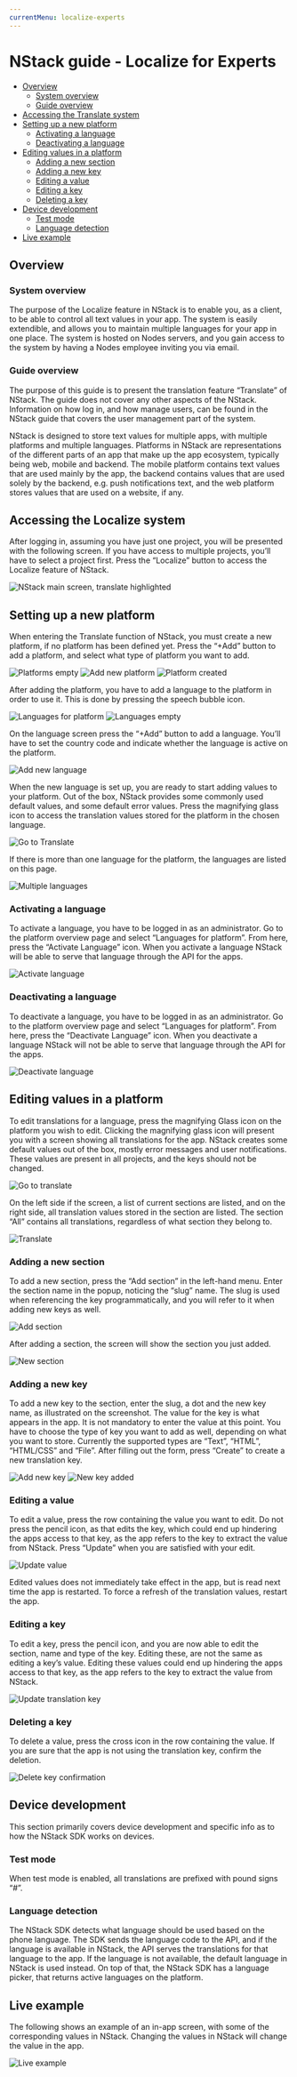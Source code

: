 ```yaml
---
currentMenu: localize-experts
---
```


# NStack guide - Localize for Experts

* [Overview](#overview)
	* [System overview](#system-overview)
	* [Guide overview](#guide-overview)
* [Accessing the Translate system](#accessing-the-translate-system) 
* [Setting up a new platform](#setting-up-a-new-platform)
	* [Activating a language](#activating-a-language)
	* [Deactivating a language](#deactivating-a-language)
* [Editing values in a platform](#editing-values-in-a-platform)
	* [Adding a new section](#adding-a-new-section)
	* [Adding a new key](#adding-a-new-key)
	* [Editing a value](#editing-a-value)
	* [Editing a key](#editing-a-key)
	* [Deleting a key](#deleting-a-key)
* [Device development](#device-development)
	* [Test mode](#test-mode)
	* [Language detection](#language-detection)
* [Live example](#live-example)

## Overview
### System overview

The purpose of the Localize feature in NStack is to enable you, as a client, to be able to control all text values in your app. The system is easily extendible, and allows you to maintain multiple languages for your app in one place. The system is hosted on Nodes servers, and you gain access to the system by having a Nodes employee inviting you via email.

### Guide overview

The purpose of this guide is to present the translation feature “Translate” of NStack. The guide does not cover any other aspects of the NStack. Information on how log in, and how manage users, can be found in the NStack guide that covers the user management part of the system.

NStack is designed to store text values for multiple apps, with multiple platforms and multiple languages. Platforms in NStack are representations of the different parts of an app that make up the app ecosystem, typically being web, mobile and backend. The mobile platform contains text values that are used mainly by the app, the backend contains values that are used solely by the backend, e.g. push notifications text, and the web platform stores values that are used on a website, if any.

## Accessing the Localize system

After logging in, assuming you have just one project, you will be presented with the following screen. If you have access to multiple projects, you’ll have to select a project first. Press the “Localize” button to access the Localize feature of NStack.

![NStack main screen, translate highlighted](../../images/Guides/TranslateForExperts/nstack_main_translate2.png)

## Setting up a new platform

When entering the Translate function of NStack, you must create a new platform, if no platform has been defined yet. Press the “+Add” button to add a platform, and select what type of platform you want to add.

![Platforms empty](../../images/Guides/TranslateForExperts/platforms_empty.png)
![Add new platform](../../images/Guides/TranslateForExperts/add_new_platform.png)
![Platform created](../../images/Guides/TranslateForExperts/platform_created.png)

After adding the platform, you have to add a language to the platform in order to use it. This is done by pressing the speech bubble icon.

![Languages for platform](../../images/Guides/TranslateForExperts/languages_for_platform.png)
![Languages empty](../../images/Guides/TranslateForExperts/languages_empty.png)

On the language screen press the “+Add” button to add a language. You’ll have to set the country code and indicate whether the language is active on the platform.

![Add new language](../../images/Guides/TranslateForExperts/add_new_language.png)

When the new language is set up, you are ready to start adding values to your platform. Out of the box, NStack provides some commonly used default values, and some default error values. Press the magnifying glass icon to access the translation values stored for the platform in the chosen language.

![Go to Translate](../../images/Guides/TranslateForExperts/go_to_translate.png)

If there is more than one language for the platform, the languages are listed on this page.

![Multiple languages](../../images/Guides/TranslateForExperts/multiple_languages.png)

### Activating a language

To activate a language, you have to be logged in as an administrator. Go to the platform overview page and select “Languages for platform”. From here, press  the “Activate Language” icon. When you activate a language NStack will be able to serve that language through the API for the apps.

![Activate language](../../images/Guides/TranslateForExperts/activate_language.png)

### Deactivating a language

To deactivate a language, you have to be logged in as an administrator. Go to the platform overview page and select “Languages for platform”. From here, press  the “Deactivate Language” icon. When you deactivate a language NStack will not be able to serve that language through the API for the apps.

![Deactivate language](../../images/Guides/TranslateForExperts/deactivate_language.png)

## Editing values in a platform

To edit translations for a language, press the magnifying Glass icon on the platform you wish to edit. Clicking the magnifying glass icon will present you with a screen showing all translations for the app. NStack creates some default values out of the box, mostly error messages and user notifications. These values are present in all projects, and the keys should not be changed.

![Go to translate](../../images/Guides/TranslateForExperts/platform_go_to_translate.png)

On the left side if the screen, a list of current sections are listed, and on the right side, all translation values stored in the section are listed. The section “All” contains all translations, regardless of what section they belong to.

![Translate](../../images/Guides/TranslateForExperts/translate.png)

### Adding a new section

To add a new section, press the “Add section” in the left-hand menu. Enter the section name in the popup, noticing the “slug” name. The slug is used when referencing the key programmatically, and you will refer to it when adding new keys as well.

![Add section](../../images/Guides/TranslateForExperts/add_section.png)

After adding a section, the screen will show the section you just added.

![New section](../../images/Guides/TranslateForExperts/new_section_empty.png)

### Adding a new key

To add a new key to the section, enter the slug, a dot and the new key name, as illustrated on the screenshot. The value for the key is what appears in the app. It is not mandatory to enter the value at this point. You have to choose the type of key you want to add as well, depending on what you want to store. Currently the supported types are “Text”, “HTML”, “HTML/CSS” and “File”. After filling out the form, press “Create” to create a new translation key.

![Add new key](../../images/Guides/TranslateForExperts/add_new_key.png)
![New key added](../../images/Guides/TranslateForExperts/new_key_added.png)

### Editing a value

To edit a value, press the row containing the value you want to edit. Do not press the pencil icon, as that edits the key, which could end up hindering the apps access to that key, as the app refers to the key to extract the value from NStack. Press “Update” when you are satisfied with your edit.

![Update value](../../images/Guides/TranslateForExperts/update_value.png)

Edited values does not immediately take effect in the app, but is read next time the app is restarted. To force a refresh of the translation values, restart the app.


### Editing a key

To edit a key, press the pencil icon, and you are now able to edit the section, name and type of the key. Editing these, are not the same as editing a key’s value. Editing these values could end up hindering the apps access to that key, as the app refers to the key to extract the value from NStack.

![Update translation key](../../images/Guides/TranslateForExperts/update_key.png)

### Deleting a key

To delete a value, press the cross icon in the row containing the value. If you are sure that the app is not using the translation key, confirm the deletion.

![Delete key confirmation](../../images/Guides/TranslateForExperts/delete_key_confirmation.png)

## Device development

This section primarily covers device development and specific info as to how the NStack SDK works on devices.

### Test mode

When test mode is enabled, all translations are prefixed with pound signs “#”.

### Language detection

The NStack SDK detects what language should be used based on the phone language. The SDK sends the language code to the API, and if the language is available in NStack, the API serves the translations for that language to the app. If the language is not available, the default language in NStack is used instead. On top of that, the NStack SDK has a language picker, that returns active languages on the platform.

## Live example

The following shows an example of an in-app screen, with some of the corresponding values in NStack. Changing the values in NStack will change the value in the app.

![Live example](../../images/Guides/TranslateForExperts/example.png)